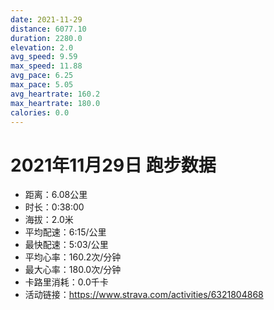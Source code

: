 ```yaml
---
date: 2021-11-29
distance: 6077.10
duration: 2280.0
elevation: 2.0
avg_speed: 9.59
max_speed: 11.88
avg_pace: 6.25
max_pace: 5.05
avg_heartrate: 160.2
max_heartrate: 180.0
calories: 0.0
---
```


# 2021年11月29日 跑步数据

- 距离：6.08公里
- 时长：0:38:00
- 海拔：2.0米
- 平均配速：6:15/公里
- 最快配速：5:03/公里
- 平均心率：160.2次/分钟
- 最大心率：180.0次/分钟
- 卡路里消耗：0.0千卡
- 活动链接：https://www.strava.com/activities/6321804868
